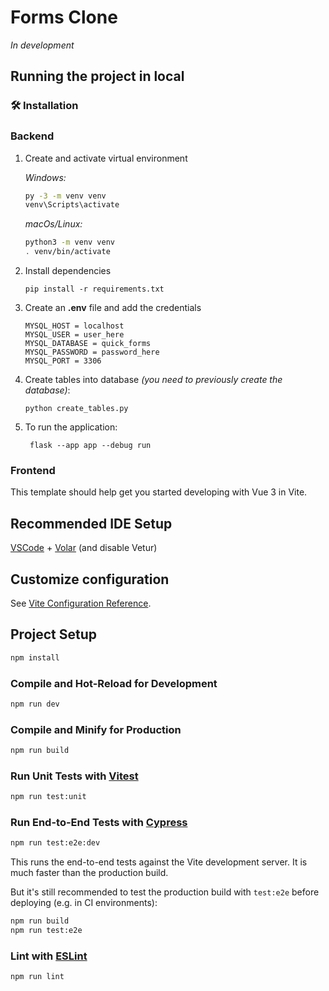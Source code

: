 # Forms Clone

_In development_

## Running the project in local

### 🛠️ Installation

### Backend

1. Create and activate virtual environment

   _Windows:_

   ```sh
   py -3 -m venv venv
   venv\Scripts\activate
   ```

   _macOs/Linux:_

   ```sh
   python3 -m venv venv
   . venv/bin/activate
   ```

2. Install dependencies
   ```
   pip install -r requirements.txt
   ```
3. Create an **.env** file and add the credentials
   ```
   MYSQL_HOST = localhost
   MYSQL_USER = user_here
   MYSQL_DATABASE = quick_forms
   MYSQL_PASSWORD = password_here
   MYSQL_PORT = 3306
   ```
4. Create tables into database *(you need to previously create the database)*:
   ```
   python create_tables.py
   ```
5. To run the application:
   ```
	flask --app app --debug run
   ```

### Frontend

This template should help get you started developing with Vue 3 in Vite.

## Recommended IDE Setup

[VSCode](https://code.visualstudio.com/) + [Volar](https://marketplace.visualstudio.com/items?itemName=Vue.volar) (and disable Vetur)

## Customize configuration

See [Vite Configuration Reference](https://vitejs.dev/config/).

## Project Setup

```sh
npm install
```

### Compile and Hot-Reload for Development

```sh
npm run dev
```

### Compile and Minify for Production

```sh
npm run build
```

### Run Unit Tests with [Vitest](https://vitest.dev/)

```sh
npm run test:unit
```

### Run End-to-End Tests with [Cypress](https://www.cypress.io/)

```sh
npm run test:e2e:dev
```

This runs the end-to-end tests against the Vite development server.
It is much faster than the production build.

But it's still recommended to test the production build with `test:e2e` before deploying (e.g. in CI environments):

```sh
npm run build
npm run test:e2e
```

### Lint with [ESLint](https://eslint.org/)

```sh
npm run lint
```
